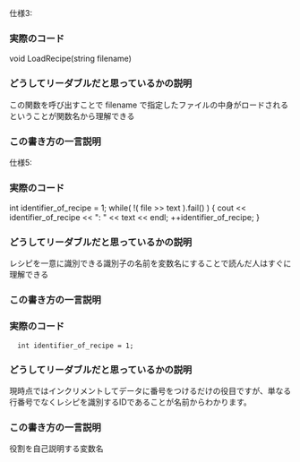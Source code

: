 仕様3:

### 実際のコード
void LoadRecipe(string filename)

### どうしてリーダブルだと思っているかの説明
この関数を呼び出すことで filename で指定したファイルの中身がロードされるということが関数名から理解できる

### この書き方の一言説明

仕様5:

### 実際のコード
int identifier_of_recipe = 1;
while( !( file >> text ).fail() ) { 
  cout << identifier_of_recipe << ": " << text << endl;
  ++identifier_of_recipe;
}

### どうしてリーダブルだと思っているかの説明
レシピを一意に識別できる識別子の名前を変数名にすることで読んだ人はすぐに理解できる

### この書き方の一言説明



### 実際のコード

```
  int identifier_of_recipe = 1;
```

### どうしてリーダブルだと思っているかの説明

現時点ではインクリメントしてデータに番号をつけるだけの役目ですが、単なる行番号でなくレシピを識別するIDであることが名前からわかります。

### この書き方の一言説明

役割を自己説明する変数名
